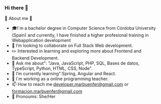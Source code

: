 ### Hi there 👋


:mega: About me  :loudspeaker:

 - :mortar_board:I´m a bachelor degree in Computer Science from Córdoba University (Spain) and currently, I have finished a higher profesional training in Webapplication development 
 - 👯 I’m looking to collaborate on Full Stack Web development. 
 - :pencil2: Interested in learning and exploring more about Frontend and Backend Development.
 - 💬 Ask me about":  "Java, JavaScript, PHP, SQL, Bases de datos, TypeScript, Python, HTML, CSS, Node".
 - 🌱 I’m currently learning":Spring, Angular and React.
 - 🔭 I´m working as a online programming teacher.
 - 📫 How to reach me developer.marbuenfer@gmail.com  or  formacion.marbuenfer@gmail.com
 - :lipstick: Pronoums: She/Her

